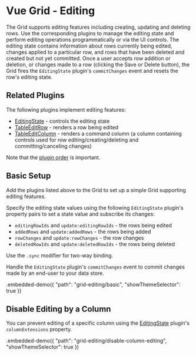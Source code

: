 # Vue Grid - Editing

The Grid supports editing features including creating, updating and deleting rows. Use the corresponding plugins to manage the editing state and perform editing operations programmatically or via the UI controls. The editing state contains information about rows currently being edited, changes applied to a particular row, and rows that have been deleted and created but not yet committed. Once a user accepts row addition or deletion, or changes made to a row (clicking the Save or Delete button), the Grid fires the `EditingState` plugin's `commitChanges` event and resets the row's editing state.

## Related Plugins

The following plugins implement editing features:

- [EditingState](../reference/editing-state.md) - controls the editing state
- [TableEditRow](../reference/table-edit-row.md) - renders a row being edited
- [TableEditColumn](../reference/table-edit-column.md) - renders a command column (a column containing controls used for row editing/creating/deleting and committing/canceling changes)

Note that the [plugin order](./plugin-overview.md#plugin-order) is important.

## Basic Setup

Add the plugins listed above to the Grid to set up a simple Grid supporting editing features.

Specify the editing state values using the following `EditingState` plugin's property pairs to set a state value and subscribe its changes:

- `editingRowIds` and `update:editingRowIds` - the rows being edited
- `addedRows` and `update:addedRows` - the rows being added
- `rowChanges` and `update:rowChanges` - the row changes
- `deletedRowIds` and `update:deletedRowIds` - the rows being deleted

Use the `.sync` modifier for two-way binding.

Handle the `EditingState` plugin's `commitChanges` event to commit changes made by an end-user to your data store.

.embedded-demo({ "path": "grid-editing/basic", "showThemeSelector": true })

## Disable Editing by a Column

You can prevent editing of a specific column using the [EditingState](../reference/editing-state.md) plugin's `columnExtensions` property.

.embedded-demo({ "path": "grid-editing/disable-column-editing", "showThemeSelector": true })
